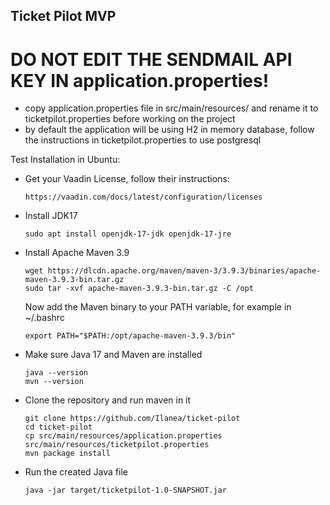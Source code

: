 ## Ticket Pilot MVP

# DO NOT EDIT THE SENDMAIL API KEY IN application.properties!


- copy application.properties file in src/main/resources/ and rename it to ticketpilot.properties before working on the project
- by default the application will be using H2 in memory database, follow the instructions in ticketpilot.properties to use postgresql

Test Installation in Ubuntu:

- Get your Vaadin License, follow their instructions:
  ```
  https://vaadin.com/docs/latest/configuration/licenses
  ```
- Install JDK17
  ```
  sudo apt install openjdk-17-jdk openjdk-17-jre
  ```
- Install Apache Maven 3.9
  ```
  wget https://dlcdn.apache.org/maven/maven-3/3.9.3/binaries/apache-maven-3.9.3-bin.tar.gz
  sudo tar -xvf apache-maven-3.9.3-bin.tar.gz -C /opt
  ```
  Now add the Maven binary to your PATH variable, for example in ~/.bashrc
  ```
  export PATH="$PATH:/opt/apache-maven-3.9.3/bin"
  ```
- Make sure Java 17 and Maven are installed
  ```
  java --version
  mvn --version
  ```
- Clone the repository and run maven in it
  ```
  git clone https://github.com/Ilanea/ticket-pilot
  cd ticket-pilot
  cp src/main/resources/application.properties src/main/resources/ticketpilot.properties
  mvn package install
  ```
- Run the created Java file
  ```
  java -jar target/ticketpilot-1.0-SNAPSHOT.jar
  ```

